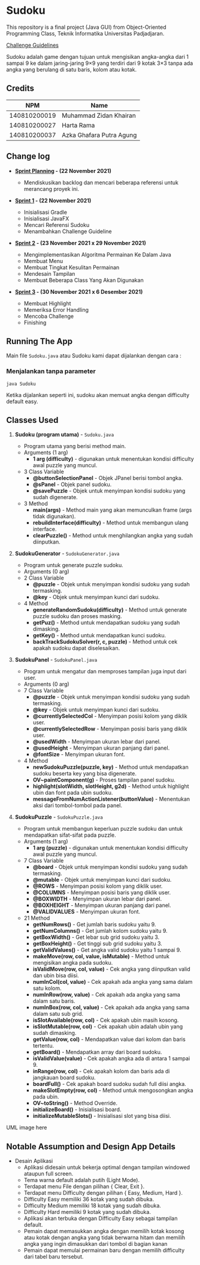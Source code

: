 # Sudoku

This repository is a final project (Java GUI) from Object-Oriented Programming Class, Teknik Informatika Universitas Padjadjaran. 

[Challenge Guidelines](challenge-guideline.md)

Sudoku adalah game dengan tujuan untuk mengisikan angka-angka dari 1 sampai 9 ke dalam jaring-jaring 9×9 yang terdiri dari 9 kotak 3×3 tanpa ada angka yang berulang di satu baris, kolom atau kotak.

## Credits
| NPM           | Name                       |
| ------------- |----------------------------|
| 140810200019  | Muhammad Zidan Khairan     |
| 140810200027  | Harta Rama                 |
| 140810200037  | Azka Ghafara Putra Agung   |

## Change log
- **[Sprint Planning](changelog/sprint-planning.md) - (22 November 2021)** 
   - Mendiskusikan backlog dan mencari beberapa referensi untuk merancang proyek ini.

- **[Sprint 1](changelog/sprint-1.md) - (22 November 2021)** 
   - Inisialisasi Gradle
   - Inisialisasi JavaFX
   - Mencari Referensi Sudoku
   - Menambahkan Challenge Guideline

- **[Sprint 2](changelog/sprint-2.md) - (23 November 2021 x 29 November 2021)** 
   - Mengimplementasikan Algoritma Permainan Ke Dalam Java
   - Membuat Menu
   - Membuat Tingkat Kesulitan Permainan
   - Mendesain Tampilan
   - Membuat Beberapa Class Yang Akan Digunakan
   
- **[Sprint 3](changelog/sprint-3.md) - (30 November 2021 x 6 Desember 2021)** 
   - Membuat Highlight
   - Memeriksa Error Handling	
   - Mencoba Challenge
   - Finishing

## Running The App

Main file `Sudoku.java` atau Sudoku kami dapat dijalankan dengan cara : 

 ### Menjalankan tanpa parameter 

 ``` 
 java Sudoku 
 ``` 

 Ketika dijalankan seperti ini, sudoku akan memuat angka dengan difficulty default easy.

## Classes Used

1. **Sudoku (program utama)** -
`Sudoku.java` 
   - Program utama yang berisi method main.
   - Arguments (1 arg)
      - **1 arg (difficulty)** - digunakan untuk menentukan kondisi difficulty awal puzzle yang muncul.
   - 3 Class Variable
      - **@buttonSelectionPanel** - Objek JPanel berisi tombol angka.
      - **@sPanel** - Objek panel sudoku.
      - **@savePuzzle** - Objek untuk menyimpan kondisi sudoku yang sudah digenerate.
   - 3 Method
      - **main(args)** - Method main yang akan memunculkan frame (args tidak digunakan).
      - **rebuildInterface(difficulty)** - Method untuk membangun ulang interface.
      - **clearPuzzle()** - Method untuk menghilangkan angka yang sudah diinputkan.

2. **SudokuGenerator** -
`SudokuGenerator.java` 
   - Program untuk generate puzzle sudoku.
   - Arguments (0 arg)
   - 2 Class Variable
      - **@puzzle** - Objek untuk menyimpan kondisi sudoku yang sudah termasking.
      - **@key** - Objek untuk menyimpan kunci dari sudoku.
   - 4 Method
      - **generateRandomSudoku(difficulty)** - Method untuk generate puzzle sudoku dan proses masking.
      - **getPuz()** - Method untuk mendapatkan sudoku yang sudah dimasking.
      - **getKey()** - Method untuk mendapatkan kunci sudoku.
      - **backTrackSudokuSolver(r, c, puzzle)** - Method untuk cek apakah sudoku dapat diselesaikan.

3. **SudokuPanel** -
`SudokuPanel.java` 
   - Program untuk mengatur dan memproses tampilan juga input dari user.
   - Arguments (0 arg)
   - 7 Class Variable
      - **@puzzle** - Objek untuk menyimpan kondisi sudoku yang sudah termasking.
      - **@key** - Objek untuk menyimpan kunci dari sudoku.
      - **@currentlySelectedCol** - Menyimpan posisi kolom yang diklik user.
      - **@currentlySelectedRow** - Menyimpan posisi baris yang diklik user.
      - **@usedWidth** - Menyimpan ukuran lebar dari panel.
      - **@usedHeight** - Menyimpan ukuran panjang dari panel.
      - **@fontSize** - Menyimpan ukuran font.
   - 4 Method
      - **newSudokuPuzzle(puzzle, key)** - Method untuk mendapatkan sudoku beserta key yang bisa digenerate.
      - **OV~paintComponent(g)** - Proses tampilan panel sudoku.
      - **highlight(slotWidth, slotHeight, g2d)** - Method untuk highlight ubin dan font pada ubin sudoku.
      - **messageFromNumActionListener(buttonValue)** - Menentukan aksi dari tombol-tombol pada panel.

4. **SudokuPuzzle** -
`SudokuPuzzle.java` 
   - Program untuk membangun keperluan puzzle sudoku dan untuk mendapatkan sifat-sifat pada puzzle.
   - Arguments (1 arg)
      - **1 arg (puzzle)** - digunakan untuk menentukan kondisi difficulty awal puzzle yang muncul.
   - 7 Class Variable
      - **@board** - Objek untuk menyimpan kondisi sudoku yang sudah termasking.
      - **@mutable** - Objek untuk menyimpan kunci dari sudoku.
      - **@ROWS** - Menyimpan posisi kolom yang diklik user.
      - **@COLUMNS** - Menyimpan posisi baris yang diklik user.
      - **@BOXWIDTH** - Menyimpan ukuran lebar dari panel.
      - **@BOXHEIGHT** - Menyimpan ukuran panjang dari panel.
      - **@VALIDVALUES** - Menyimpan ukuran font.
   - 21 Method
      - **getNumRows()** - Get jumlah baris sudoku yaitu 9.
      - **getNumColumns()** - Get jumlah kolom sudoku yaitu 9.
      - **getBoxWidth()** - Get lebar sub grid sudoku yaitu 3.
      - **getBoxHeight()** - Get tinggi sub grid sudoku yaitu 3.
      - **getValidValues()** - Get angka valid sudoku yaitu 1 sampai 9.
      - **makeMove(row, col, value, isMutable)** - Method untuk mengisikan angka pada sudoku.
      - **isValidMove(row, col, value)** - Cek angka yang diinputkan valid dan ubin bisa diisi.
      - **numInCol(col, value)** - Cek apakah ada angka yang sama dalam satu kolom.
      - **numInRow(row, value)** - Cek apakah ada angka yang sama dalam satu baris.
      - **numInBox(row, col, value)** - Cek apakah ada angka yang sama dalam satu sub grid.
      - **isSlotAvailable(row, col)** - Cek apakah ubin masih kosong.
      - **isSlotMutable(row, col)** - Cek apakah ubin adalah ubin yang sudah dimasking.
      - **getValue(row, col)** - Mendapatkan value dari kolom dan baris tertentu.
      - **getBoard()** - Mendapatkan array dari board sudoku.
      - **isValidValue(value)** - Cek apakah angka ada di antara 1 sampai 9.
      - **inRange(row, col)** - Cek apakah kolom dan baris ada di jangkauan board sudoku.
      - **boardFull()** - Cek apakah board sudoku sudah full diisi angka.
      - **makeSlotEmpty(row, col)** - Method untuk mengosongkan angka pada ubin.
      - **OV~toString()** - Method Override.
      - **initializeBoard()** - Inisialisasi board.
      - **initializeMutableSlots()** - Inisialisasi slot yang bisa diisi.

UML image here

## Notable Assumption and Design App Details

- Desain Aplikasi
   - Aplikasi didesain untuk bekerja optimal dengan tampilan windowed ataupun full screen.
   - Tema warna default adalah putih (Light Mode).
   - Terdapat menu File dengan pilihan { Clear, Exit }.
   - Terdapat menu Difficulty dengan pilihan { Easy, Medium, Hard }.
   - Difficulty Easy memiliki 36 kotak yang sudah dibuka.
   - Difficulty Medium memiliki 18 kotak yang sudah dibuka.
   - Difficulty Hard memiliki 9 kotak yang sudah dibuka.
   - Aplikasi akan terbuka dengan Difficulty Easy sebagai tampilan default.
   - Pemain dapat memasukkan angka dengan memilih kotak kosong atau kotak dengan angka yang tidak berwarna hitam dan memilih angka yang ingin dimasukkan dari tombol di bagian kanan
   - Pemain dapat memulai permainan baru dengan memilih difficulty dari tabel baru tersebut.
